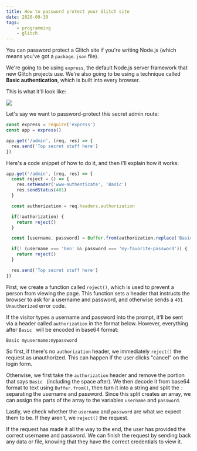 ```yaml
---
title: How to password protect your Glitch site
date: 2020-09-30
tags:
    - programming
    - glitch
---
```

You can password protect a Glitch site if you're writing Node.js (which means you've got a `package.json` file).

We're going to be using `express`, the default Node.js server framework that new Glitch projects use. We're also going to be using a technique called **Basic authentication**, which is built into every browser.

This is what it'll look like:

![](/assets/basic-auth.png)

Let's say we want to password-protect this secret admin route:

```javascript
const express = require('express')
const app = express()

app.get('/admin', (req, res) => {
  res.send('Top secret stuff here')
})
```

Here's a code snippet of how to do it, and then I'll explain how it works:

```javascript
app.get('/admin', (req, res) => {
  const reject = () => {
    res.setHeader('www-authenticate', 'Basic')
    res.sendStatus(401)
  }

  const authorization = req.headers.authorization

  if(!authorization) {
    return reject()
  }

  const [username, password] = Buffer.from(authorization.replace('Basic ', ''), 'base64').toString().split(':')

  if(! (username === 'ben' && password === 'my-favorite-password')) {
    return reject()
  }

  res.send('Top secret stuff here')
})
```

First, we create a function called `reject()`, which is used to prevent a person from viewing the page. This function sets a header that instructs the browser to ask for a username and password, and otherwise sends a `401 Unauthorized` error code.

If the visitor types a username and password into the prompt, it'll be sent via a header called `authorization` in the format below. However, everything after `Basic ` will be encoded in base64 format:

```
Basic myusername:mypassword
```

So first, if there's no `authorization` header, we immediately `reject()` the request as unauthorized. This can happen if the user clicks "cancel" on the login form.

Otherwise, we first take the `authorization` header and remove the portion that says `Basic ` (including the space after). We then decode it from base64 format to text using `Buffer.from()`, then turn it into a string and split the `:` separating the username and password. Since this split creates an array, we can assign the parts of the array to the variables `username` and `password`.

Lastly, we check whether the `username` and `password` are what we expect them to be. If they aren't, we `reject()` the request.

If the request has made it all the way to the end, the user has provided the correct username and password. We can finish the request by sending back any data or file, knowing that they have the correct credentials to view it.
